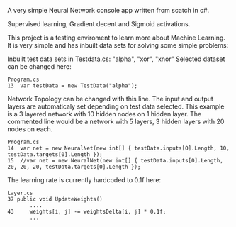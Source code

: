 A very simple Neural Network console app written from scatch in c#.

Supervised learning, Gradient decent and Sigmoid activations.

This project is a testing enviroment to learn more about Machine Learning. It is very simple and has inbuilt data sets for solving some simple problems:

Inbuilt test data sets in Testdata.cs: "alpha", "xor", "xnor"
Selected dataset can be changed here:
```
Program.cs
13  var testData = new TestData("alpha");
```

Network Topology can be changed with this line. The input and output layers are automaticaly set depending on test data selected.
This example is a 3 layered network with 10 hidden nodes on 1 hidden layer.
The commented line would be a network with 5 layers, 3 hidden layers with 20 nodes on each.
```
Program.cs
14  var net = new NeuralNet(new int[] { testData.inputs[0].Length, 10, testData.targets[0].Length });
15  //var net = new NeuralNet(new int[] { testData.inputs[0].Length, 20, 20, 20, testData.targets[0].Length });
```

The learning rate is currently hardcoded to 0.1f here:
```
Layer.cs
37 public void UpdateWeights()
       ....
43     weights[i, j] -= weightsDelta[i, j] * 0.1f;
       ...
```
